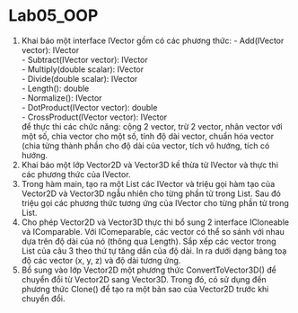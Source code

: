 # Lab05_OOP
1. Khai báo một interface IVector gồm có các phương thức:
        - Add(IVector vector): IVector<br>
        - Subtract(IVector vector): IVector<br>
        - Multiply(double scalar): IVector<br>
        - Divide(double scalar): IVector<br>
        - Length(): double<br>
        - Normalize(): IVector<br>
        - DotProduct(IVector vector): double<br>
        - CrossProduct(IVector vector): IVector<br>
để thực thi các chức năng: cộng 2 vector, trừ 2 vector, nhân vector với một số, chia vector cho một số, tính độ dài vector, chuẩn hóa vector (chia từng thành phần cho độ dài của vector, tích vô hướng, tích có hướng.
2. Khai báo một lớp Vector2D và Vector3D kế thừa từ IVector và thực thi các phương thức của IVector.
3. Trong hàm main, tạo ra một List các IVector và triệu gọi hàm tạo của Vector2D và Vector3D ngẫu nhiên cho từng phần tử trong List. Sau đó triệu gọi các phương thức tương ứng của IVector cho từng phần tử trong List.
4. Cho phép Vector2D và Vector3D thực thi bổ sung 2 interface ICloneable và IComparable. Với IComeparable, các vector có thể so sánh với nhau dựa trên độ dài của nó (thông qua Length). Sắp xếp các vector trong List của câu 3 theo thứ tự tăng dần của độ dài. In ra dưới dạng bảng toạ độ các vector (x, y, z) và độ dài tương ứng.
5. Bổ sung vào lớp Vector2D một phương thức ConvertToVector3D() để chuyển đổi từ Vector2D sang Vector3D. Trong đó, có sử dụng đến phương thức Clone() để tạo ra một bản sao của Vector2D trước khi chuyển đổi.
